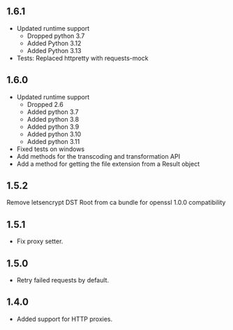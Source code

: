 ## 1.6.1

* Updated runtime support
    * Dropped python 3.7
    * Added Python 3.12
    * Added Python 3.13
* Tests: Replaced httpretty with requests-mock

## 1.6.0
* Updated runtime support
    * Dropped 2.6
    * Added python 3.7
    * Added python 3.8
    * Added python 3.9
    * Added python 3.10
    * Added python 3.11
* Fixed tests on windows
* Add methods for the transcoding and transformation API
* Add a method for getting the file extension from a Result object

## 1.5.2
Remove letsencrypt DST Root from ca bundle for openssl 1.0.0 compatibility

## 1.5.1
* Fix proxy setter.

## 1.5.0
* Retry failed requests by default.

## 1.4.0
* Added support for HTTP proxies.
